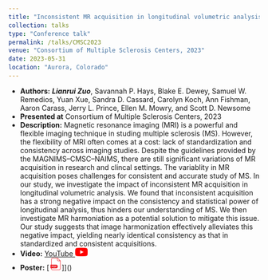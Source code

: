```yaml
---
title: "Inconsistent MR acquisition in longitudinal volumetric analysis: Impacts and solutions"
collection: talks
type: "Conference talk"
permalink: /talks/CMSC2023
venue: "Consortium of Multiple Sclerosis Centers, 2023"
date: 2023-05-31
location: "Aurora, Colorado"
---
```

- **Authors:** ***Lianrui Zuo***, Savannah P. Hays, Blake E. Dewey, Samuel W. Remedios, Yuan Xue, Sandra D. Cassard, Carolyn Koch, Ann Fishman, Aaron Carass, Jerry L. Prince,
  Ellen M. Mowry, and Scott D. Newsome
- **Presented at** Consortium of Multiple Sclerosis Centers, 2023
- **Description:** Magnetic resonance imaging (MRI) is a powerful and flexible imaging technique in studing multiple sclerosis (MS). However, the flexibility of MRI often comes at a cost: lack of standardization and consistency across imaging studies. Despite the guidelines provided by the MAGNIMS–CMSC–NAIMS, there are still significant variations of MR acquisition in research and clincal settings. The variablity in MR acquisition poses challenges for consistent and accurate study of MS. In our study, we investigate the impact of inconsistent MR acquisition in longitudinal volumetric analysis. We found that inconsistent acquisition has a strong negative impact on the consistency and statistical power of longitudinal analysis, thus hinders our understanding of MS. We then investigate MR harmoniation as a potential solution to mitigate this issue. Our study suggests that image harmonization effectively alleviates this negative impact, yielding nearly identical consistency as that in standardized and consistent acquisitions.
- **Video:** [YouTube <img src="/images/youtube-logo-png.png" width="25"/>](https://www.youtube.com/watch?v=TpdB55wxgs4&t=2s)
- **Poster:** [<img src="/images/pdf_icon.png" width="25"/>]]()
